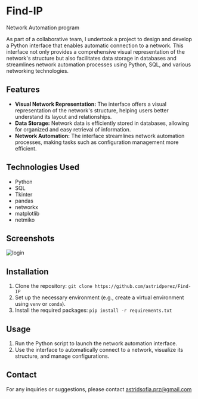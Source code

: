 # Find-IP
Network Automation program

As part of a collaborative team, I undertook a project to design and develop a Python interface that enables automatic connection to a network. This interface not only provides a comprehensive visual representation of the network's structure but also facilitates data storage in databases and streamlines network automation processes using Python, SQL, and various networking technologies.

## Features

- **Visual Network Representation:** The interface offers a visual representation of the network's structure, helping users better understand its layout and relationships.
- **Data Storage:** Network data is efficiently stored in databases, allowing for organized and easy retrieval of information.
- **Network Automation:** The interface streamlines network automation processes, making tasks such as configuration management more efficient.

## Technologies Used

- Python
- SQL
- Tkinter
- pandas
- networkx
- matplotlib
- netmiko

## Screenshots
![login](https://github.com/astridperez/Find-IP/assets/101608353/f71236cb-2510-4bd3-8253-6fd23ea96bec)


## Installation

1. Clone the repository: `git clone https://github.com/astridperez/Find-IP`
2. Set up the necessary environment (e.g., create a virtual environment using `venv` or `conda`).
3. Install the required packages: `pip install -r requirements.txt`

## Usage

1. Run the Python script to launch the network automation interface.
2. Use the interface to automatically connect to a network, visualize its structure, and manage configurations.

## Contact

For any inquiries or suggestions, please contact astridsofia.prz@gmail.com

